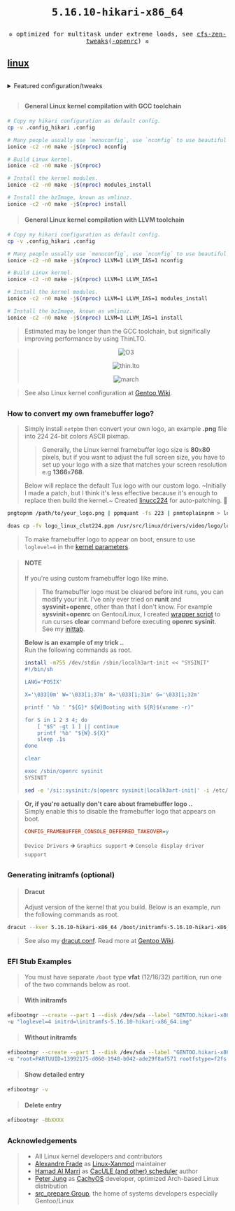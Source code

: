 # <p align="center">`5.16.10-hikari-x86_64`</p>

<p align="center"><samp>✲ optimized for multitask under extreme loads, see <a href="https://github.com/igo95862/cfs-zen-tweaks">cfs-zen-tweaks</a>(<a href="https://github.com/owl4ce/cfs-zen-tweaks-openrc">-openrc</a>) ✲</samp></p>

## [linux](./linux) <img alt="" align="right" src="https://badges.pufler.dev/visits/owl4ce/hikari-x86_64?style=flat-square&label=&color=000000&logo=GitHub&logoColor=white&labelColor=373e4d"/>

<p align="center"><a href="#general-linux-kernel-compilation-with-gcc-toolchain"><img alt="" src="https://repository-images.githubusercontent.com/308812995/e978591c-11ed-452f-bab8-718c2fca29cf"/></a></p>

<details>
<summary>Featured configuration/tweaks</summary>
  
  <br>
  
  > * Use [LRNG](https://github.com/smuellerDD/lrng) framework to provide sufficient entropy during boot as well as in virtual environments and SSDs
  > * Use balanced 500Hz timer frequency for fast desktop interactivity and smoothness with energy-efficient
  > * Use [Clang/LLVM toolchain](https://kernel.org/doc/html/latest/kbuild/llvm.html) with O3 optimization for processor family x86-64-v3 and ThinLTO by default
  > * Majority use [LZ4](https://github.com/lz4/lz4) compression algorithm for fastest de/compression speeds with low-compression ratio
  > * Use [BFQ I/O scheduler](https://kernel.org/doc/html/latest/block/bfq-iosched.html) which guarantees high-system, applications responsiveness, and low-latency
  > * Use [Performance governor](https://kernel.org/doc/html/latest/admin-guide/pm/cpufreq.html) by default for max CPU speed, change if too high energy consumptions
  > * Disabled unused features like 5-level page tables, debugging, kexec, kprobes, NUMA, Xen, etc.
  > * Enabled F2FS (SSD) and EXT4 (HDD) as built-in which optimized, and BTRFS as module
  > * Enabled AMD-specific or Intel-specific features, other SoCs are all disabled
  > * Enabled [AMD-pstate](https://lore.kernel.org/lkml/20211029130241.1984459-1-ray.huang@amd.com/T) driver for schedutil and ondemand governor
  > * Enabled [Zstd](https://github.com/facebook/zstd) module compression support by default (KMOD)
  > * Enabled Google's BBRv2 TCP congestion control by default
  > * Enabled New Paragon's Software [NTFS3](https://kernel.org/doc/html/latest/filesystems/ntfs3.html) driver
  > * Full-support [EFI stub](https://kernel.org/doc/html/latest/admin-guide/efi-stub.html) w/o initramfs
  > * Many more as in [xanmod.org](https://xanmod.org).
  
  > This configuration based on Linux souces with [Xanmod patchset](https://xanmod.org) + [Gentoo patches](https://wiki.gentoo.org/wiki/Project:Kernel/Gentoo-sources) from [src_prepare-overlay](https://gitlab.com/src_prepare/src_prepare-overlay/-/tree/master/sys-kernel/xanmod-sources).

</details>

##  
> #### General Linux kernel compilation with GCC toolchain
```sh
# Copy my hikari configuration as default config.
cp -v .config_hikari .config

# Many people usually use `menuconfig`, use `nconfig` to use beautiful curses interface.
ionice -c2 -n0 make -j$(nproc) nconfig

# Build Linux kernel.
ionice -c2 -n0 make -j$(nproc)

# Install the kernel modules.
ionice -c2 -n0 make -j$(nproc) modules_install

# Install the bzImage, known as vmlinuz.
ionice -c2 -n0 make -j$(nproc) install
```
> #### General Linux kernel compilation with LLVM toolchain
```sh
# Copy my hikari configuration as default config.
cp -v .config_hikari .config

# Many people usually use `menuconfig`, use `nconfig` to use beautiful curses interface.
ionice -c2 -n0 make -j$(nproc) LLVM=1 LLVM_IAS=1 nconfig

# Build Linux kernel.
ionice -c2 -n0 make -j$(nproc) LLVM=1 LLVM_IAS=1

# Install the kernel modules.
ionice -c2 -n0 make -j$(nproc) LLVM=1 LLVM_IAS=1 modules_install

# Install the bzImage, known as vmlinuz.
ionice -c2 -n0 make -j$(nproc) LLVM=1 LLVM_IAS=1 install
```
> Estimated may be longer than the GCC toolchain, but significally improving performance by using ThinLTO.

> <p align="center"><img src="./.github/screenshots/2021-10-30-072210_1301x748_scrot.png" alt="O3"/></p>
> <p align="center"><img src="./.github/screenshots/2021-10-30-073344_1301x748_scrot.png" alt="thin.lto"/></p>
> <p align="center"><img src="./.github/screenshots/2021-10-30-072151_1301x748_scrot.png" alt="march"/></p>

> See also Linux kernel configuration at [Gentoo Wiki](https://wiki.gentoo.org/wiki/Kernel/Configuration).

##  
### How to convert my own framebuffer logo?
> Simply install `netpbm` then convert your own logo, an example **.png** file into 224 24-bit colors ASCII pixmap.
> 
> > Generally, the Linux kernel framebuffer logo size is **80**x**80** pixels, but if you want to adjust the full screen size, you have to set up your logo with a size that matches your screen resolution e.g **1366**x**768**.
>
> Below will replace the default Tux logo with our custom logo. ~Initially I made a patch, but I think it's less effective because it's enough to replace then build the kernel.~ Created [linucc224](https://github.com/owl4ce/linucc224) for auto-patching. :tada:
```sh
pngtopnm /path/to/your_logo.png | ppmquant -fs 223 | pnmtoplainpnm > logo_linux_clut224.ppm

doas cp -fv logo_linux_clut224.ppm /usr/src/linux/drivers/video/logo/logo_linux_clut224.ppm
```

> To make framebuffer logo to appear on boot, ensure to use `loglevel=4` in the [kernel parameters](https://wiki.archlinux.org/index.php/Kernel_parameters).

> #### NOTE
> If you're using custom framebuffer logo like mine.  
> > The framebuffer logo must be cleared before init runs, you can modify your init. I've only ever tried on **runit** and **sysvinit**+**openrc**, other than that I don't know. For example **sysvinit**+**openrc** on Gentoo/Linux, I created [wrapper script](https://github.com/owl4ce/hmg/blob/main/sbin/localh3art-init) to run curses **clear** command before executing **openrc sysinit**. See my [inittab](https://github.com/owl4ce/hmg/blob/main/etc/inittab#L19-L20).  
> 
> **Below is an example of my trick ..**  
> Run the following commands as root.
> ```sh
> install -m755 /dev/stdin /sbin/localh3art-init << "SYSINIT"
> #!/bin/sh
> 
> LANG='POSIX'
> 
> X='\033[0m' W='\033[1;37m' R='\033[1;31m' G='\033[1;32m'
> 
> printf ' %b ' "${G}* ${W}Booting with ${R}$(uname -r)"
> 
> for S in 1 2 3 4; do
>     [ "$S" -gt 1 ] || continue
>     printf '%b' "${W}.${X}"
>     sleep .1s
> done
> 
> clear
> 
> exec /sbin/openrc sysinit
> SYSINIT
> ```
> ```sh
> sed -e '/si::sysinit:/s|openrc sysinit|localh3art-init|' -i /etc/inittab

> **Or, if you're actually don't care about framebuffer logo ..**  
> Simply enable this to disable the framebuffer logo that appears on boot.
> ```cfg  
> CONFIG_FRAMEBUFFER_CONSOLE_DEFERRED_TAKEOVER=y
> ```
> `Device Drivers` 🡲 `Graphics support` 🡲 `Console display driver support`

##  
### Generating initramfs (optional)
> #### Dracut
> Adjust version of the kernel that you build. Below is an example, run the following commands as root.
```sh
dracut --kver 5.16.10-hikari-x86_64 /boot/initramfs-5.16.10-hikari-x86_64.img --force
```
> See also my [dracut.conf](https://github.com/owl4ce/hmg/blob/main/etc/dracut.conf). Read more at [Gentoo Wiki](https://wiki.gentoo.org/wiki/Dracut).

##  
### EFI Stub Examples
> You must have separate `/boot` type **vfat** (12/16/32) partition, run one of the two commands below as root.  

> #### With initramfs
```sh
efibootmgr --create --part 1 --disk /dev/sda --label "GENTOO.hikari-x86_64" --loader "\vmlinuz-5.16.10-hikari-x86_64" \
-u "loglevel=4 initrd=\initramfs-5.16.10-hikari-x86_64.img"
```
> #### Without initramfs
```sh
efibootmgr --create --part 1 --disk /dev/sda --label "GENTOO.hikari-x86_64" --loader "\vmlinuz-5.16.10-hikari-x86_64" \
-u "root=PARTUUID=13992175-d060-1948-b042-ade29f8af571 rootfstype=f2fs rootflags=gc_merge,checkpoint_merge,compress_algorithm=lz4,compress_extension=*,compress_chksum,compress_cache,atgc loglevel=4"
```
> #### Show detailed entry
```sh
efibootmgr -v
```
> #### Delete entry
```sh
efibootmgr -BbXXXX
```

##  
### Acknowledgements
> * All Linux kernel developers and contributors
> * [Alexandre Frade](https://github.com/xanmod) as [Linux-Xanmod](https://xanmod.org) maintainer
> * [Hamad Al Marri](https://github.com/hamadmarri) as [CacULE (and other) scheduler](https://github.com/hamadmarri/cacule-cpu-scheduler) author
> * [Peter Jung](https://github.com/ptr1337) as [CachyOS](https://cachyos.org) developer, optimized Arch-based Linux distribution
> * [src_prepare Group](https://src_prepare.gitlab.io), the home of systems developers especially Gentoo/Linux
